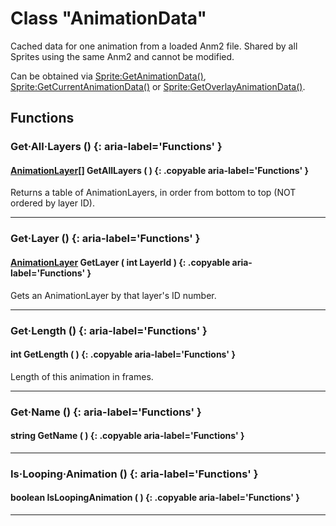 # Class "AnimationData"

Cached data for one animation from a loaded Anm2 file. Shared by all Sprites using the same Anm2 and cannot be modified.

Can be obtained via [Sprite:GetAnimationData()](Sprite.md#getanimationdata), [Sprite:GetCurrentAnimationData()](Sprite.md#getanimationdata) or [Sprite:GetOverlayAnimationData()](Sprite.md#getanimationdata).

## Functions

### Get·All·Layers () {: aria-label='Functions' }
#### [AnimationLayer](AnimationLayer.md)[] GetAllLayers ( ) {: .copyable aria-label='Functions' }
Returns a table of AnimationLayers, in order from bottom to top (NOT ordered by layer ID).

___
### Get·Layer () {: aria-label='Functions' }
#### [AnimationLayer](AnimationLayer.md) GetLayer ( int LayerId ) {: .copyable aria-label='Functions' }
Gets an AnimationLayer by that layer's ID number.

___
### Get·Length () {: aria-label='Functions' }
#### int GetLength ( ) {: .copyable aria-label='Functions' }
Length of this animation in frames.

___
### Get·Name () {: aria-label='Functions' }
#### string GetName ( ) {: .copyable aria-label='Functions' }

___
### Is·Looping·Animation () {: aria-label='Functions' }
#### boolean IsLoopingAnimation ( ) {: .copyable aria-label='Functions' }

___

